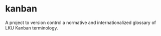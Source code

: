 # kanban
A project to version control a normative and internationalized glossary of LKU Kanban terminology.
